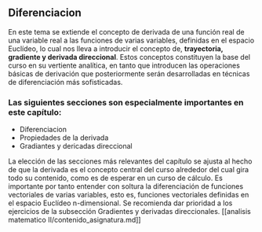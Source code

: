 ## Diferenciacion

En este tema se extiende el concepto de derivada de una función real de una variable real a las funciones de varias variables, definidas en el espacio Euclídeo, lo cual nos lleva a introducir el concepto de, **trayectoria, gradiente y derivada direccional**.  Estos conceptos constituyen la base del curso en su vertiente analítica, en tanto que introducen las operaciones básicas de derivación que posteriormente serán desarrolladas en técnicas de diferenciación más sofisticadas. 

### Las siguientes secciones son especialmente importantes en este capítulo:
 - Diferenciacion
 - Propiedades de la derivada
 - Gradiantes y dericadas direccional

La elección de las secciones más relevantes del capítulo se ajusta al hecho de que la derivada es el concepto central del curso alrededor del cual gira todo su contenido, como es de esperar en un curso de cálculo. Es importante por tanto entender con soltura la diferenciación de funciones vectoriales de varias variables, esto es, funciones  vectoriales definidas en el espacio Euclídeo n-dimensional. Se recomienda dar prioridad a los ejercicios de la subsección Gradientes y derivadas direccionales.
[[analisis matematico II/contenido_asignatura.md]]
